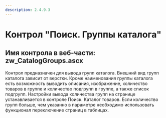 ```yaml
---
description: 2.4.9.3
---
```


# Контрол "Поиск. Группы каталога"

## Имя контрола в веб-части: zw\_CatalogGroups.ascx

Контрол предназначен для вывода групп каталога. Внешний вид групп каталога зависит от верстки. Кроме наименования группы каталога есть возможность выводить описания, изображение, количество товаров в группе и количество подгрупп в группе, а также список подгрупп. Настройки вывода количества групп на странице устанавливается в контроле Поиск. Каталог товаров. Если количество групп больше, чем указанно в параметре необходимо использовать функционал переключение страниц в таблицах.

